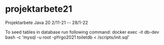 # projektarbete21
Projektarbete Java 20 2/11-21 -- 28/1-22

To seed tables in database run following command: 
docker exec -it db-dev bash -c 'mysql -u root -pYrgo2021 toiletdb < /scripts/init.sql'